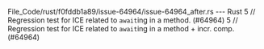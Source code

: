 File_Code/rust/f0fddb1a89/issue-64964/issue-64964_after.rs --- Rust
5 // Regression test for ICE related to `await`ing in a method. (#64964)                                                                                     5 // Regression test for ICE related to `await`ing in a method + incr. comp. (#64964)

